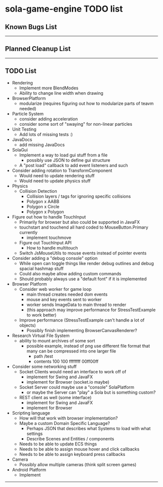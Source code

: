 # sola-game-engine TODO list

## Known Bugs List

-----------------------------------------------------------------------------------------------------------------------

## Planned Cleanup List

-----------------------------------------------------------------------------------------------------------------------

## TODO List

* Rendering
  * Implement more BlendModes
  * Ability to change line width when drawing
* BrowserPlatform
  * modularize (requires figuring out how to modularize parts of teavm needed)
* Particle System
  * consider adding acceleration
  * consider some sort of "swaying" for non-linear particles
* Unit Testing
  * Add lots of missing tests :)
* JavaDocs
  * add missing JavaDocs
* SolaGui
  * Implement a way to load gui stuff from a file
    * possibly use JSON to define gui structure
  * A "post load" callback to add event listeners and such
* Consider adding rotation to TransformComponent
  * Would need to update rendering stuff
  * Would need to update physics stuff
* Physics
  * Collision Detection
    * Collision layers / tags for ignoring specific collisions
    * Polygon x AABB
    * Polygon x Circle
    * Polygon x Polygon
* Figure out how to handle TouchInput
  * Primarily for browser but also could be supported in JavaFX
  * touchstart and touchend all hard coded to MouseButton.Primary currently
    * implement touchmove
  * Figure out TouchInput API
    * How to handle multitouch
  * Switch JsMouseUtils to mouse events instead of pointer events
* Consider adding a "debug console" option
  * While open can toggle things like render debug outlines and debug spacial hashmap stuff
  * Could also maybe allow adding custom commands
  * Should probably always use a "default font" if it is implemented
* Browser Platform
  * Consider web worker for game loop
    * main thread creates needed dom events
    * mouse and key events sent to worker
    * worker sends ImageData to main thread to render
    * (this approach may improve performance for StressTestExample to work better)
  * Improve performance (StressTestExample can't handle a lot of objects)
    * Possibly finish implementing BrowserCanvasRenderer?
* Research Virtual File System
  * ability to mount archives of some sort
    * possible example, instead of png use different file format that many can be compressed into one larger file
      * path /test
      * contents 100 100 ffffffff 00ff00ff
* Consider some networking stuff
  * Socket Clients would need an interface to work off of
    * implement for Swing and JavaFX
    * implement for Browser (socket.io maybe)
  * Socket Server could maybe use a "console" SolaPlatform
    * or maybe the Server can "play" a Sola but is something custom?
  * REST client as well (some interface)
    * implement for Swing and JavaFX
    * implement for Browser
* Scripting language
  * How will that work with browser implementation?
  * Maybe a custom Domain Specific Language?
    * Perhaps JSON that describes what Systems to load with what settings
    * Describe Scenes and Entities / components
  * Needs to be able to update ECS things
  * Needs to be able to assign mouse hover and click callbacks
  * Needs to be able to assign keyboard press callbacks
* Camera
  * Possibly allow multiple cameras (think split screen games)
* Android Platform
  * Implement

-----------------------------------------------------------------------------------------------------------------------

